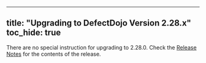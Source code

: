 
---
title: "Upgrading to DefectDojo Version 2.28.x"
toc_hide: true
---
There are no special instruction for upgrading to 2.28.0. Check the [Release Notes](https://github.com/DefectDojo/django-DefectDojo/releases/tag/2.28.0) for the contents of the release.
